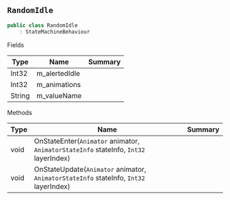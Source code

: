 ## `RandomIdle`

```csharp
public class RandomIdle
    : StateMachineBehaviour

```

Fields

| Type | Name | Summary | 
| --- | --- | --- | 
| Int32 | m_alertedIdle |  | 
| Int32 | m_animations |  | 
| String | m_valueName |  | 


Methods

| Type | Name | Summary | 
| --- | --- | --- | 
| void | OnStateEnter(`Animator` animator, `AnimatorStateInfo` stateInfo, `Int32` layerIndex) |  | 
| void | OnStateUpdate(`Animator` animator, `AnimatorStateInfo` stateInfo, `Int32` layerIndex) |  | 


